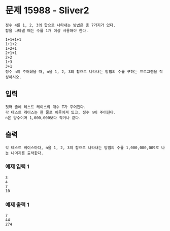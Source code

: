# 문제 15988 - Sliver2
    정수 4를 1, 2, 3의 합으로 나타내는 방법은 총 7가지가 있다. 
    합을 나타낼 때는 수를 1개 이상 사용해야 한다.

    1+1+1+1
    1+1+2
    1+2+1
    2+1+1
    2+2
    1+3
    3+1
    정수 n이 주어졌을 때, n을 1, 2, 3의 합으로 나타내는 방법의 수를 구하는 프로그램을 작성하시오.

## 입력
    첫째 줄에 테스트 케이스의 개수 T가 주어진다. 
    각 테스트 케이스는 한 줄로 이루어져 있고, 정수 n이 주어진다. 
    n은 양수이며 1,000,000보다 작거나 같다.

## 출력
    각 테스트 케이스마다, n을 1, 2, 3의 합으로 나타내는 방법의 수를 1,000,000,009로 나눈 나머지를 출력한다.

### 예제 입력 1
    3
    4
    7
    10
### 예제 출력 1
    7
    44
    274